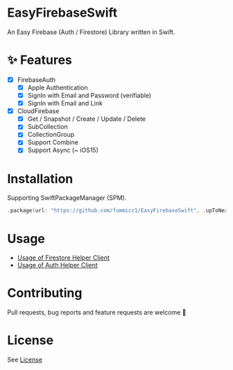 # EasyFirebaseSwift

An Easy Firebase (Auth / Firestore) Library written in Swift.

# ✨ Features

- [x] FirebaseAuth
  - [x] Apple Authentication
  - [x] SignIn with Email and Password (verifiable)
  - [x] SignIn with Email and Link
- [x] CloudFirebase
  - [x] Get / Snapshot / Create / Update / Delete
  - [x] SubCollection
  - [x] CollectionGroup
  - [x] Support Combine
  - [x] Support Async (~ iOS15)

# Installation

Supporting SwiftPackageManager (SPM).

```swift
.package(url: "https://github.com/fummicc1/EasyFirebaseSwift", .upToNextMajor(from: "1.6.0"))
```

# Usage

- [Usage of Firestore Helper Client](./FirestoreClient.md)
- [Usage of Auth Helper Client](./AuthClient.md)

# Contributing

Pull requests, bug reports and feature requests are welcome 🚀

# License

See [License](https://github.com/fummicc1/EasyFirebaseSwift/blob/main/LICENSE.md)
